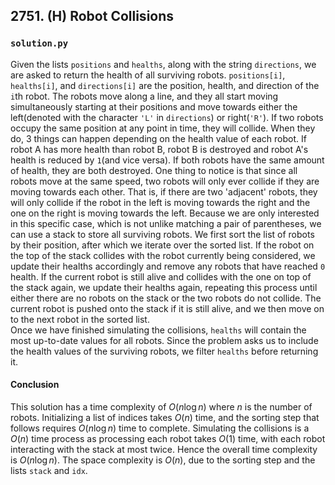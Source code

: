 ## 2751. (H) Robot Collisions

### `solution.py`
Given the lists `positions` and `healths`, along with the string `directions`, we are asked to return the health of all surviving robots. `positions[i]`, `healths[i]`, and `directions[i]` are the position, health, and direction of the `i`th robot. The robots move along a line, and they all start moving simultaneously starting at their positions and move towards either the left(denoted with the character `'L'` in `directions`) or right(`'R'`). If two robots occupy the same position at any point in time, they will collide. When they do, 3 things can happen depending on the health value of each robot. If  robot A has more health than robot B, robot B is destroyed and robot A's health is reduced by `1`(and vice versa). If both robots have the same amount of health, they are both destroyed. One thing to notice is that since all robots move at the same speed, two robots will only ever collide if they are moving towards each other. That is, if there are two 'adjacent' robots, they will only collide if the robot in the left is moving towards the right and the one on the right is moving towards the left. Because we are only interested in this specific case, which is not unlike matching a pair of parentheses, we can use a stack to store all surviving robots. We first sort the list of robots by their position, after which we iterate over the sorted list. If the robot on the top of the stack collides with the robot currently being considered, we update their healths accordingly and remove any robots that have reached `0` health. If the current robot is still alive and collides with the one on top of the stack again, we update their healths again, repeating this process until either there are no robots on the stack or the two robots do not collide. The current robot is pushed onto the stack if it is still alive, and we then move on to the next robot in the sorted list.  
Once we have finished simulating the collisions, `healths` will contain the most up-to-date values for all robots. Since the problem asks us to include the health values of the surviving robots, we filter `healths` before returning it.  

#### Conclusion
This solution has a time complexity of $O(n\log n)$ where $n$ is the number of robots. Initializing a list of indices takes $O(n)$ time, and the sorting step that follows requires $O(n\log n)$ time to complete. Simulating the collisions is a $O(n)$ time process as processing each robot takes $O(1)$ time, with each robot interacting with the stack at most twice. Hence the overall time complexity is $O(n\log n)$. The space complexity is $O(n)$, due to the sorting step and the lists `stack` and `idx`.  
  

